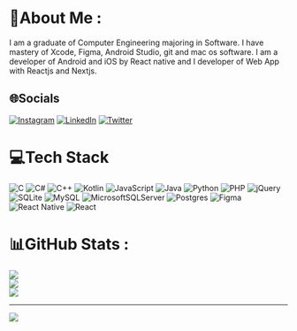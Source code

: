 # 💫About Me :
I am a graduate of Computer Engineering majoring in Software.
I have mastery of Xcode, Figma, Android Studio, git and mac os software.
I am a developer of Android and iOS by React native and I developer of Web App with Reactjs and Nextjs.

## 🌐Socials
[![Instagram](https://img.shields.io/badge/Instagram-%23E4405F.svg?logo=Instagram&logoColor=white)](https://instagram.com/@farzaneh.pum) [![LinkedIn](https://img.shields.io/badge/LinkedIn-%230077B5.svg?logo=linkedin&logoColor=white)](https://linkedin.com/in/@farzaneh-nalchi-341349172) [![Twitter](https://img.shields.io/badge/Twitter-%231DA1F2.svg?logo=Twitter&logoColor=white)](https://twitter.com/@FariNa9494) 

# 💻Tech Stack
![C](https://img.shields.io/badge/c-%2300599C.svg?style=for-the-badge&logo=c&logoColor=white) ![C#](https://img.shields.io/badge/c%23-%23239120.svg?style=for-the-badge&logo=c-sharp&logoColor=white) ![C++](https://img.shields.io/badge/c++-%2300599C.svg?style=for-the-badge&logo=c%2B%2B&logoColor=white) ![Kotlin](https://img.shields.io/badge/kotlin-%230095D5.svg?style=for-the-badge&logo=kotlin&logoColor=white) ![JavaScript](https://img.shields.io/badge/javascript-%23323330.svg?style=for-the-badge&logo=javascript&logoColor=%23F7DF1E) ![Java](https://img.shields.io/badge/java-%23ED8B00.svg?style=for-the-badge&logo=java&logoColor=white) ![Python](https://img.shields.io/badge/python-3670A0?style=for-the-badge&logo=python&logoColor=ffdd54) ![PHP](https://img.shields.io/badge/php-%23777BB4.svg?style=for-the-badge&logo=php&logoColor=white) ![jQuery](https://img.shields.io/badge/jquery-%230769AD.svg?style=for-the-badge&logo=jquery&logoColor=white) ![SQLite](https://img.shields.io/badge/sqlite-%2307405e.svg?style=for-the-badge&logo=sqlite&logoColor=white) ![MySQL](https://img.shields.io/badge/mysql-%2300f.svg?style=for-the-badge&logo=mysql&logoColor=white) ![MicrosoftSQLServer](https://img.shields.io/badge/Microsoft%20SQL%20Sever-CC2927?style=for-the-badge&logo=microsoft%20sql%20server&logoColor=white) ![Postgres](https://img.shields.io/badge/postgres-%23316192.svg?style=for-the-badge&logo=postgresql&logoColor=white) 	![Figma](https://img.shields.io/badge/figma-%23F24E1E.svg?style=for-the-badge&logo=figma&logoColor=white) ![React Native](https://img.shields.io/badge/react_native-%2320232a.svg?style=for-the-badge&logo=react&logoColor=%2361DAFB) ![React](https://img.shields.io/badge/react-%2320232a.svg?style=for-the-badge&logo=react&logoColor=%2361DAFB)
# 📊GitHub Stats :
![](https://github-readme-stats.vercel.app/api?username=farzaneh1612&theme=default&hide_border=true&include_all_commits=true&count_private=true)<br/>
![](https://github-readme-streak-stats.herokuapp.com/?user=farzaneh1612&theme=default&hide_border=true)<br/>
![](https://github-readme-stats.vercel.app/api/top-langs/?username=farzaneh1612&theme=default&hide_border=true&include_all_commits=true&count_private=true&layout=compact)

---
[![](https://visitcount.itsvg.in/api?id=farzaneh1612&icon=0&color=0)](https://visitcount.itsvg.in)
